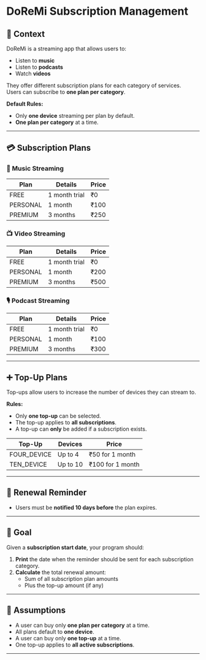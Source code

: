 # DoReMi Subscription Management

## 📖 Context
DoReMi is a streaming app that allows users to:
- Listen to **music**
- Listen to **podcasts**
- Watch **videos**

They offer different subscription plans for each category of services.  
Users can subscribe to **one plan per category**.

**Default Rules:**
- Only **one device** streaming per plan by default.
- **One plan per category** at a time.

---

## 💳 Subscription Plans

### 🎵 Music Streaming
| Plan     | Details               | Price                |
|----------|-----------------------|----------------------|
| FREE     | 1 month trial         | ₹0                   |
| PERSONAL | 1 month               | ₹100                 |
| PREMIUM  | 3 months              | ₹250                 |

### 📺 Video Streaming
| Plan     | Details               | Price                |
|----------|-----------------------|----------------------|
| FREE     | 1 month trial         | ₹0                   |
| PERSONAL | 1 month               | ₹200                 |
| PREMIUM  | 3 months              | ₹500                 |

### 🎙️ Podcast Streaming
| Plan     | Details               | Price                |
|----------|-----------------------|----------------------|
| FREE     | 1 month trial         | ₹0                   |
| PERSONAL | 1 month               | ₹100                 |
| PREMIUM  | 3 months              | ₹300                 |

---

## ➕ Top-Up Plans
Top-ups allow users to increase the number of devices they can stream to.

**Rules:**
- Only **one top-up** can be selected.
- The top-up applies to **all subscriptions**.
- A top-up can **only** be added if a subscription exists.

| Top-Up      | Devices      | Price                |
|-------------|-------------|----------------------|
| FOUR_DEVICE | Up to 4     | ₹50 for 1 month      |
| TEN_DEVICE  | Up to 10    | ₹100 for 1 month     |

---

## 🔔 Renewal Reminder
- Users must be **notified 10 days before** the plan expires.

---

## 🎯 Goal
Given a **subscription start date**, your program should:
1. **Print** the date when the reminder should be sent for each subscription category.
2. **Calculate** the total renewal amount:  
   - Sum of all subscription plan amounts  
   - Plus the top-up amount (if any)

---

## 📌 Assumptions
- A user can buy only **one plan per category** at a time.
- All plans default to **one device**.
- A user can buy only **one top-up** at a time.
- One top-up applies to **all active subscriptions**.

---
